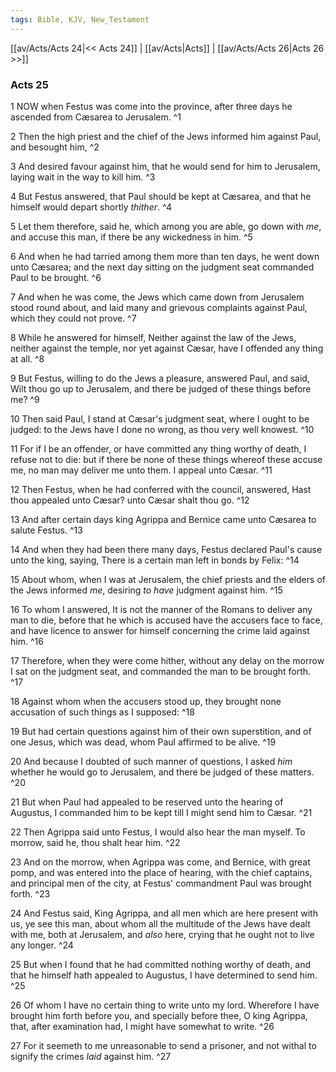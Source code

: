 ```yaml
---
tags: Bible, KJV, New_Testament
---
```


[[av/Acts/Acts 24|<< Acts 24]] | [[av/Acts|Acts]] | [[av/Acts/Acts 26|Acts 26 >>]]

### Acts 25

1 NOW when Festus was come into the province, after three days he ascended from Cæsarea to Jerusalem. ^1

2 Then the high priest and the chief of the Jews informed him against Paul, and besought him, ^2

3 And desired favour against him, that he would send for him to Jerusalem, laying wait in the way to kill him. ^3

4 But Festus answered, that Paul should be kept at Cæsarea, and that he himself would depart shortly _thither_. ^4

5 Let them therefore, said he, which among you are able, go down with _me_, and accuse this man, if there be any wickedness in him. ^5

6 And when he had tarried among them more than ten days, he went down unto Cæsarea; and the next day sitting on the judgment seat commanded Paul to be brought. ^6

7 And when he was come, the Jews which came down from Jerusalem stood round about, and laid many and grievous complaints against Paul, which they could not prove. ^7

8 While he answered for himself, Neither against the law of the Jews, neither against the temple, nor yet against Cæsar, have I offended any thing at all. ^8

9 But Festus, willing to do the Jews a pleasure, answered Paul, and said, Wilt thou go up to Jerusalem, and there be judged of these things before me? ^9

10 Then said Paul, I stand at Cæsar's judgment seat, where I ought to be judged: to the Jews have I done no wrong, as thou very well knowest. ^10

11 For if I be an offender, or have committed any thing worthy of death, I refuse not to die: but if there be none of these things whereof these accuse me, no man may deliver me unto them. I appeal unto Cæsar. ^11

12 Then Festus, when he had conferred with the council, answered, Hast thou appealed unto Cæsar? unto Cæsar shalt thou go. ^12

13 And after certain days king Agrippa and Bernice came unto Cæsarea to salute Festus. ^13

14 And when they had been there many days, Festus declared Paul's cause unto the king, saying, There is a certain man left in bonds by Felix: ^14

15 About whom, when I was at Jerusalem, the chief priests and the elders of the Jews informed _me_, desiring _to_ _have_ judgment against him. ^15

16 To whom I answered, It is not the manner of the Romans to deliver any man to die, before that he which is accused have the accusers face to face, and have licence to answer for himself concerning the crime laid against him. ^16

17 Therefore, when they were come hither, without any delay on the morrow I sat on the judgment seat, and commanded the man to be brought forth. ^17

18 Against whom when the accusers stood up, they brought none accusation of such things as I supposed: ^18

19 But had certain questions against him of their own superstition, and of one Jesus, which was dead, whom Paul affirmed to be alive. ^19

20 And because I doubted of such manner of questions, I asked _him_ whether he would go to Jerusalem, and there be judged of these matters. ^20

21 But when Paul had appealed to be reserved unto the hearing of Augustus, I commanded him to be kept till I might send him to Cæsar. ^21

22 Then Agrippa said unto Festus, I would also hear the man myself. To morrow, said he, thou shalt hear him. ^22

23 And on the morrow, when Agrippa was come, and Bernice, with great pomp, and was entered into the place of hearing, with the chief captains, and principal men of the city, at Festus' commandment Paul was brought forth. ^23

24 And Festus said, King Agrippa, and all men which are here present with us, ye see this man, about whom all the multitude of the Jews have dealt with me, both at Jerusalem, and _also_ here, crying that he ought not to live any longer. ^24

25 But when I found that he had committed nothing worthy of death, and that he himself hath appealed to Augustus, I have determined to send him. ^25

26 Of whom I have no certain thing to write unto my lord. Wherefore I have brought him forth before you, and specially before thee, O king Agrippa, that, after examination had, I might have somewhat to write. ^26

27 For it seemeth to me unreasonable to send a prisoner, and not withal to signify the crimes _laid_ against him. ^27
